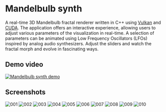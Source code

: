 # Mandelbulb synth

A real-time 3D Mandelbulb fractal renderer written in C++ using [Vulkan](https://www.vulkan.org/) and [CUDA](https://developer.nvidia.com/cuda-toolkit).
The application offers an interactive experience, allowing users to adjust various parameters of the visualization in real-time.
A selection of parameters can be animated using Low Frequency Oscillators (LFOs) inspired by analog audio synthesizers.
Adjust the sliders and watch the fractal morph and evolve in fascinating ways.

## Demo video
[![Mandelbulb synth demo](https://img.youtube.com/vi/hhc1zX9mfww/0.jpg)](https://youtu.be/hhc1zX9mfww?si=aL8aB6ap--7LnrRd)

## Screenshots

![001](screenshots/001.png)
![002](screenshots/002.png)
![003](screenshots/003.png)
![004](screenshots/004.png)
![005](screenshots/005.png)
![006](screenshots/006.png)
![007](screenshots/007.png)
![008](screenshots/008.png)
![009](screenshots/009.png)
![010](screenshots/010.png)
